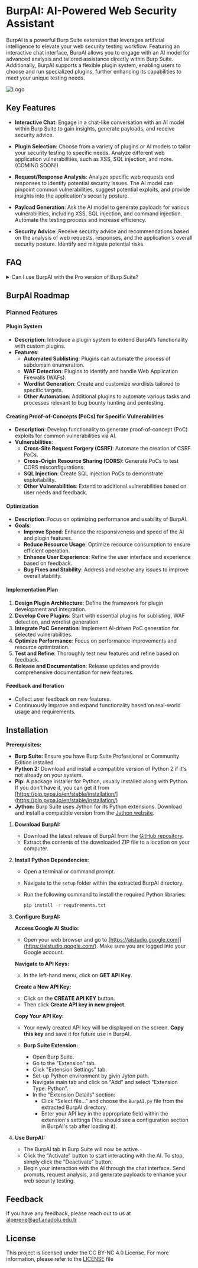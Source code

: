 
# BurpAI: AI-Powered Web Security Assistant

BurpAI is a powerful Burp Suite extension that leverages artificial intelligence to elevate your web security testing workflow. Featuring an interactive chat interface, BurpAI allows you to engage with an AI model for advanced analysis and tailored assistance directly within Burp Suite. Additionally, BurpAI supports a flexible plugin system, enabling users to choose and run specialized plugins, further enhancing its capabilities to meet your unique testing needs.

![Logo](https://github.com/alpernae/BurpAI/blob/main/assets/LOGO_2_.png)


## Key Features

- **Interactive Chat**: Engage in a chat-like conversation with an AI model within Burp Suite to gain insights, generate payloads, and receive security advice.

- **Plugin Selection**: Choose from a variety of plugins or AI models to tailor your security testing to specific needs. Analyze different web application vulnerabilities, such as XSS, SQL injection, and more. (COMING SOON!)

- **Request/Response Analysis**: Analyze specific web requests and responses to identify potential security issues. The AI model can pinpoint common vulnerabilities, suggest potential exploits, and provide insights into the application's security posture.

- **Payload Generation**: Ask the AI model to generate payloads for various vulnerabilities, including XSS, SQL injection, and command injection. Automate the testing process and increase efficiency.

- **Security Advice**: Receive security advice and recommendations based on the analysis of web requests, responses, and the application's overall security posture. Identify and mitigate potential risks.


## FAQ

<details>
  <summary>Can I use BurpAI with the Pro version of Burp Suite?</summary>
  
  Yes, **BurpAI** is fully compatible with both the Community and Pro versions of Burp Suite. You can take advantage of all the features of BurpAI regardless of which version of Burp Suite you are using.
</details>

## BurpAI Roadmap

### Planned Features

#### Plugin System
- **Description**: Introduce a plugin system to extend BurpAI’s functionality with custom plugins.
- **Features**:
  - **Automated Sublisting**: Plugins can automate the process of subdomain enumeration.
  - **WAF Detection**: Plugins to identify and handle Web Application Firewalls (WAFs).
  - **Wordlist Generation**: Create and customize wordlists tailored to specific targets.
  - **Other Automation**: Additional plugins to automate various tasks and processes relevant to bug bounty hunting and pentesting.

#### Creating Proof-of-Concepts (PoCs) for Specific Vulnerabilities
- **Description**: Develop functionality to generate proof-of-concept (PoC) exploits for common vulnerabilities via AI.
- **Vulnerabilities**:
  - **Cross-Site Request Forgery (CSRF)**: Automate the creation of CSRF PoCs.
  - **Cross-Origin Resource Sharing (CORS)**: Generate PoCs to test CORS misconfigurations.
  - **SQL Injection**: Create SQL injection PoCs to demonstrate exploitability.
  - **Other Vulnerabilities**: Extend to additional vulnerabilities based on user needs and feedback.

#### Optimization
- **Description**: Focus on optimizing performance and usability of BurpAI.
- **Goals**:
  - **Improve Speed**: Enhance the responsiveness and speed of the AI and plugin features.
  - **Reduce Resource Usage**: Optimize resource consumption to ensure efficient operation.
  - **Enhance User Experience**: Refine the user interface and experience based on feedback.
  - **Bug Fixes and Stability**: Address and resolve any issues to improve overall stability.

#### Implementation Plan
1. **Design Plugin Architecture**: Define the framework for plugin development and integration.
2. **Develop Core Plugins**: Start with essential plugins for sublisting, WAF detection, and wordlist generation.
3. **Integrate PoC Generation**: Implement AI-driven PoC generation for selected vulnerabilities.
4. **Optimize Performance**: Focus on performance improvements and resource optimization.
5. **Test and Refine**: Thoroughly test new features and refine based on feedback.
6. **Release and Documentation**: Release updates and provide comprehensive documentation for new features.

#### Feedback and Iteration
- Collect user feedback on new features.
- Continuously improve and expand functionality based on real-world usage and requirements.


## Installation

**Prerequisites:**

* **Burp Suite:** Ensure you have Burp Suite Professional or Community Edition installed.
* **Python 2:**  Download and install a compatible version of Python 2 if it's not already on your system.
* **Pip:**  A package installer for Python, usually installed along with Python. If you don't have it, you can get it from [https://pip.pypa.io/en/stable/installation/](https://pip.pypa.io/en/stable/installation/)
* **Jython:** Burp Suite uses Jython for its Python extensions. Download and install a compatible version from the [Jython website](https://www.jython.org/download.html). 



1. **Download BurpAI:**
   - Download the latest release of BurpAI from the [GitHub repository](https://github.com/alpernae/BurpAI).
   - Extract the contents of the downloaded ZIP file to a location on your computer. 

2. **Install Python Dependencies:**
   + Open a terminal or command prompt.
   + Navigate to the `setup` folder within the extracted BurpAI directory. 
   + Run the following command to install the required Python libraries:

      ```bash
      pip install -r requirements.txt 
      ```

3. **Configure BurpAI:**

   **Access Google AI Studio:** 
      - Open your web browser and go to [https://aistudio.google.com/](https://aistudio.google.com/). Make sure you are logged into your Google account.

   **Navigate to API Keys:**
     - In the left-hand menu, click on **GET API Key**. 

   **Create a New API Key:**
      - Click on the **CREATE API KEY** button.
      - Then click **Create API key in new project**.

   **Copy Your API Key:**
      - Your newly created API key will be displayed on the screen. **Copy this key** and save it for future use in BurpAI.

   - **Burp Suite Extension:**
     - Open Burp Suite.
     - Go to the "Extension" tab.
     - Click "Extension Settings" tab.
     - Set-up Python environment by givin Jyton path.
     - Navigate main tab and click on "Add" and select "Extension Type: Python".
     - In the "Extension Details" section:
       - Click "Select file..." and choose the `BurpAI.py` file from the extracted BurpAI directory. 
       - Enter your API key in the appropriate field within the extension's settings (You should see a configuration section in BurpAI's tab after loading it).

5. **Use BurpAI:**
   - The BurpAI tab in Burp Suite will now be active.
   - Click the "Activate" button to start interacting with the AI. To stop, simply click the "Deactivate" button.
   - Begin your interaction with the AI through the chat interface. Send prompts, request analysis, and generate payloads to enhance your web security testing.

## Feedback

If you have any feedback, please reach out to us at alperene@aof.anadolu.edu.tr

## License

This project is licensed under the CC BY-NC 4.0 License. For more information, please refer to the [LICENSE](https://choosealicense.com/licenses/mit/) file

